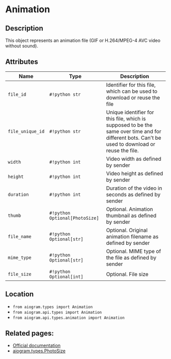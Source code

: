# Animation

## Description

This object represents an animation file (GIF or H.264/MPEG-4 AVC video without sound).


## Attributes

| Name | Type | Description |
| - | - | - |
| `file_id` | `#!python str` | Identifier for this file, which can be used to download or reuse the file |
| `file_unique_id` | `#!python str` | Unique identifier for this file, which is supposed to be the same over time and for different bots. Can't be used to download or reuse the file. |
| `width` | `#!python int` | Video width as defined by sender |
| `height` | `#!python int` | Video height as defined by sender |
| `duration` | `#!python int` | Duration of the video in seconds as defined by sender |
| `thumb` | `#!python Optional[PhotoSize]` | Optional. Animation thumbnail as defined by sender |
| `file_name` | `#!python Optional[str]` | Optional. Original animation filename as defined by sender |
| `mime_type` | `#!python Optional[str]` | Optional. MIME type of the file as defined by sender |
| `file_size` | `#!python Optional[int]` | Optional. File size |



## Location

- `from aiogram.types import Animation`
- `from aiogram.api.types import Animation`
- `from aiogram.api.types.animation import Animation`

## Related pages:

- [Official documentation](https://core.telegram.org/bots/api#animation)
- [aiogram.types.PhotoSize](../types/photo_size.md)
